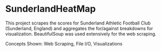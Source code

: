 # SunderlandHeatMap
This project scrapes the scores for Sunderland Athletic Football Club (Sunderland, England) and aggregates the for/against breakdowns for visualization. BeautifulSoup was used extensively for the web scraping.

Concepts Shown: Web Scraping, File I/O, Visualizations
